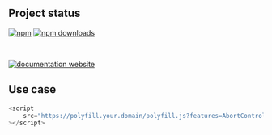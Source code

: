 <!-- !/usr/bin/env markdown
-*- coding: utf-8 -*-
region header
Copyright Torben Sickert (info["~at~"]torben.website) 16.12.2012

License
-------

This library written by Torben Sickert stand under a creative commons naming
3.0 unported license. See https://creativecommons.org/licenses/by/3.0/deed.de
endregion -->

Project status
--------------

[![npm](https://img.shields.io/npm/v/on-premise-polyfill.io?color=%23d55e5d&label=npm%20package%20version&logoColor=%23d55e5d)](https://www.npmjs.com/package/on-premise-polyfill.io)
[![npm downloads](https://img.shields.io/npm/dy/on-premise-polyfill.io.svg)](https://www.npmjs.com/package/on-premise-polyfill.io)

[![<LABEL>](https://github.com/thaibault/on-premise-polyfill.io/actions/workflows/build.yaml/badge.svg)](https://github.com/thaibault/on-premise-polyfill.io/actions/workflows/build.yaml)
[![<LABEL>](https://github.com/thaibault/on-premise-polyfill.io/actions/workflows/build_x86_64:image:push.yaml/badge.svg)](https://github.com/thaibault/on-premise-polyfill.io/actions/workflows/build_x86_64:image:push.yaml)

<!-- Too unstable yet
[![dependencies](https://img.shields.io/david/thaibault/on-premise-polyfill.io.svg)](https://david-dm.org/thaibault/on-premise-polyfill.io)
[![development Dependencies](https://img.shields.io/david/dev/thaibault/on-premise-polyfill.io.svg)](https://david-dm.org/thaibault/on-premise-polyfill.io?type=dev)
[![peer dependencies](https://img.shields.io/david/peer/thaibault/on-premise-polyfill.io.svg)](https://david-dm.org/thaibault/on-premise-polyfill.io?type=peer)
-->
[![documentation website](https://img.shields.io/website-up-down-green-red/http/torben.website/on-premise-polyfill.io.svg?label=documentation-website)](http://torben.website/on-premise-polyfill.io)

Use case
--------

```JavaScript
<script
    src="https://polyfill.your.domain/polyfill.js?features=AbortController%2CArray.from"
></script>
```

<!-- region modline
vim: set tabstop=4 shiftwidth=4 expandtab:
vim: foldmethod=marker foldmarker=region,endregion:
endregion -->
